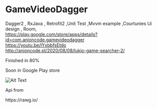 # GameVideoDagger
Dagger2 , RxJava , Retrofit2 ,Unit Test ,Mvvm example ,Courtunies
Ui design , Room, <br>
https://play.google.com/store/apps/details?id=com.anioncode.gamevideodagger <br>
https://youtu.be/lYxbbfsEtdo <br>
http://anioncode.pl/2020/08/08/lukio-game-searcher-2/ <br>

Finished in 80% 

Soon in  Google Play store


![Alt Text](https://media.giphy.com/media/W4XaKUshFWYGOI63Bj/giphy.gif)
<p></p>
Api from
<p>https://rawg.io/</p>
